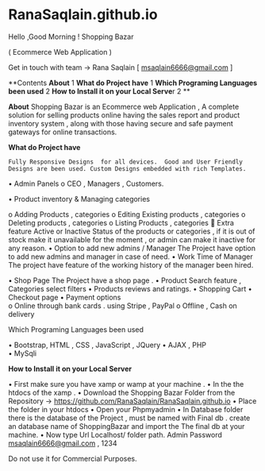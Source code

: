 # RanaSaqlain.github.io
Hello ,Good Morning !
Shopping Bazar

( Ecommerce Web Application )

Get in touch with team  ->   Rana Saqlain [ msaqlain6666@gmail.com ]
 
**Contents
**About**	1
**What do Project have**	1
**Which Programing  Languages  been used**	2
**How to Install it on your Local Serve**r	2
**

**About**
	Shopping Bazar is an Ecommerce web Application , A complete solution for  selling products online having the sales report and  product inventory system , along with those  having   secure and safe payment gateways for online transactions.

**What do Project have**

	Fully Responsive Designs  for all devices.  Good and User Friendly Designs are been used. Custom Designs embedded with rich Templates.
•	Admin Panels
o	CEO , Managers , Customers.

•	 Product inventory  & Managing   categories

o	Adding Products  , categories
o	Editing Existing  products , categories 
o	Deleting products , categories
o	Listing Products , categories
	Extra feature   Active or Inactive Status  of the products or categories , if it is out of stock make it unavailable for the moment , or admin can make it inactive for any reason.
•	 Option to add new admins / Manager
The Project have option to add  new  admins and manager in case of need. 
•	 Work Time of Manager
 The project have  feature of the working  history of the manager been hired.

•	Shop Page 
The Project have a shop page .
•	 Product Search feature , Categories select filters
•	Products reviews and ratings.
•	Shopping Cart
•	Checkout page 
•	Payment options  
o	Online  	through bank cards . using Stripe , PayPal 
o	Offline , Cash on delivery 

Which Programing  Languages  been used

•	 Bootstrap, HTML , CSS , JavaScript , JQuery
•	AJAX , PHP  
•	MySqli


**How to Install it on your Local Server**

•	First  make  sure  you have   xamp or wamp at your machine . 
•	In the the htdocs of the xamp .
•	Download the Shopping Bazar Folder from the Repository -> https://github.com/RanaSaqlain/RanaSaqlain.github.io
•	Place the folder  in your htdocs
•	Open your Phpmyadmin 
•	 In Database folder  there is the  database of the Project  , must be named  with Final  db .    create an database name of ShoppingBazar  and import the The final db at your machine.
•	Now  type Url Localhost/ folder path.  Admin Password msaqlain6666@gmail.com , 1234

Do not use it for Commercial Purposes.
